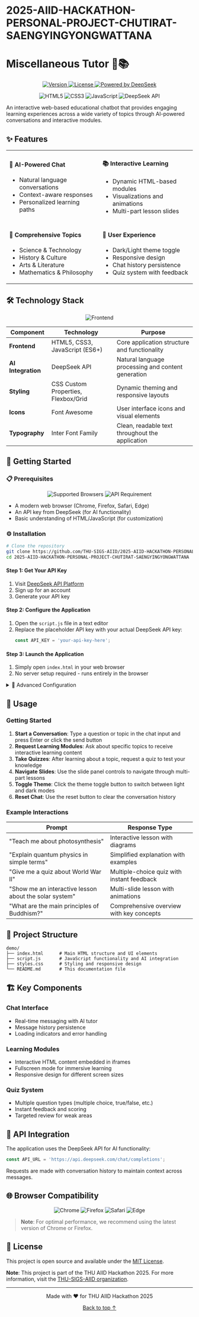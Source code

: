 # 2025-AIID-HACKATHON-PERSONAL-PROJECT-CHUTIRAT-SAENGYINGYONGWATTANA
# Miscellaneous Tutor 🤖📚
<a name="top"></a>

<p align="center">
  <a href="https://github.com/THU-SIGS-AIID/2025-AIID-HACKATHON-PERSONAL-PROJECT-CHUTIRAT-S">
    <img src="https://img.shields.io/badge/version-1.0.0-blue.svg" alt="Version">
  </a>
  <a href="https://github.com/THU-SIGS-AIID/2025-AIID-HACKATHON-PERSONAL-PROJECT-CHUTIRAT-S/blob/main/LICENSE">
    <img src="https://img.shields.io/badge/license-MIT-green.svg" alt="License">
  </a>
  <a href="https://platform.deepseek.com/">
    <img src="https://img.shields.io/badge/Powered%20by-DeepSeek-purple.svg" alt="Powered by DeepSeek">
  </a>
</p>

<p align="center">
  <img src="https://img.shields.io/badge/HTML5-E34F26?logo=html5&logoColor=white" alt="HTML5">
  <img src="https://img.shields.io/badge/CSS3-1572B6?logo=css3&logoColor=white" alt="CSS3">
  <img src="https://img.shields.io/badge/JavaScript-F7DF1E?logo=javascript&logoColor=black" alt="JavaScript">
  <img src="https://img.shields.io/badge/API-DeepSeek-800080?logo=data:image/svg%2bxml;base64,PHN2ZyB4bWxucz0iaHR0cDovL3d3dy53My5vcmcvMjAwMC9zdmciIHZpZXdCb3g9IjAgMCAyNCAyNCIgZmlsbD0id2hpdGUiIHdpZHRoPSIxOCIgaGVpZ2h0PSIxOCI+PHBhdGggZD0iTTEyIDJMNCA3djEwYzAgMS4xLjkgMiAyIDJoMTJjMS4xIDAgMi0uOSAyLTJWN2wtOC01em0wIDE4LjVjLS44MyAwLTEuNS0uNjctMS41LTEuNXMuNjctMS41IDEuNS0xLjUgMS41LjY3IDEuNSAxLjUtLjY3IDEuNS0xLjUgMS41em0zLTQuNUg5di0xLjVoNnYxLjV6Ii8+PC9zdmc+" alt="DeepSeek API">
</p>

An interactive web-based educational chatbot that provides engaging learning experiences across a wide variety of topics through AI-powered conversations and interactive modules.

## ✨ Features

<table>
  <tr>
    <td width="50%">
      <h4>🤖 AI-Powered Chat</h4>
      <ul>
        <li>Natural language conversations</li>
        <li>Context-aware responses</li>
        <li>Personalized learning paths</li>
      </ul>
    </td>
    <td width="50%">
      <h4>📚 Interactive Learning</h4>
      <ul>
        <li>Dynamic HTML-based modules</li>
        <li>Visualizations and animations</li>
        <li>Multi-part lesson slides</li>
      </ul>
    </td>
  </tr>
  <tr>
    <td width="50%">
      <h4>🎯 Comprehensive Topics</h4>
      <ul>
        <li>Science & Technology</li>
        <li>History & Culture</li>
        <li>Arts & Literature</li>
        <li>Mathematics & Philosophy</li>
      </ul>
    </td>
    <td width="50%">
      <h4>🎨 User Experience</h4>
      <ul>
        <li>Dark/Light theme toggle</li>
        <li>Responsive design</li>
        <li>Chat history persistence</li>
        <li>Quiz system with feedback</li>
      </ul>
    </td>
  </tr>
</table>


## 🛠️ Technology Stack

<p align="center">
  <img src="https://img.shields.io/badge/Frontend-HTML5%20%7C%20CSS3%20%7C%20JavaScript%20(ES6%2B)-blue" alt="Frontend">
</p>

| Component | Technology | Purpose |
|-----------|------------|---------|
| **Frontend** | HTML5, CSS3, JavaScript (ES6+) | Core application structure and functionality |
| **AI Integration** | DeepSeek API | Natural language processing and content generation |
| **Styling** | CSS Custom Properties, Flexbox/Grid | Dynamic theming and responsive layouts |
| **Icons** | Font Awesome | User interface icons and visual elements |
| **Typography** | Inter Font Family | Clean, readable text throughout the application |


## 🚀 Getting Started


### 📋 Prerequisites

<p align="center">
  <img src="https://img.shields.io/badge/Browser-Chrome%20%7C%20Firefox%20%7C%20Safari%20%7C%20Edge-blue" alt="Supported Browsers">
  <img src="https://img.shields.io/badge/API-DeepSeek%20Key-purple" alt="API Requirement">
</p>

- A modern web browser (Chrome, Firefox, Safari, Edge)
- An API key from DeepSeek (for AI functionality)
- Basic understanding of HTML/JavaScript (for customization)


### ⚙️ Installation

```bash
# Clone the repository
git clone https://github.com/THU-SIGS-AIID/2025-AIID-HACKATHON-PERSONAL-PROJECT-CHUTIRAT-SAENGYINGYONGWATTANA.git
cd 2025-AIID-HACKATHON-PERSONAL-PROJECT-CHUTIRAT-SAENGYINGYONGWATTANA
```

#### Step 1: Get Your API Key
1. Visit [DeepSeek API Platform](https://platform.deepseek.com/)
2. Sign up for an account
3. Generate your API key

#### Step 2: Configure the Application
1. Open the `script.js` file in a text editor
2. Replace the placeholder API key with your actual DeepSeek API key:
   ```javascript
   const API_KEY = 'your-api-key-here';
   ```

#### Step 3: Launch the Application
1. Simply open `index.html` in your web browser
2. No server setup required - runs entirely in the browser

<details>
<summary>🔧 Advanced Configuration</summary>

To configure the AI tutor behavior, modify the `SYSTEM_PROMPT` variable in `script.js`. This controls how the AI responds to user queries and generates learning content.

</details>


## 📖 Usage

### Getting Started
1. **Start a Conversation**: Type a question or topic in the chat input and press Enter or click the send button
2. **Request Learning Modules**: Ask about specific topics to receive interactive learning content
3. **Take Quizzes**: After learning about a topic, request a quiz to test your knowledge
4. **Navigate Slides**: Use the slide panel controls to navigate through multi-part lessons
5. **Toggle Theme**: Click the theme toggle button to switch between light and dark modes
6. **Reset Chat**: Use the reset button to clear the conversation history

### Example Interactions
<div align="center">

| Prompt | Response Type |
|--------|---------------|
| "Teach me about photosynthesis" | Interactive lesson with diagrams |
| "Explain quantum physics in simple terms" | Simplified explanation with examples |
| "Give me a quiz about World War II" | Multiple-choice quiz with instant feedback |
| "Show me an interactive lesson about the solar system" | Multi-slide lesson with animations |
| "What are the main principles of Buddhism?" | Comprehensive overview with key concepts |

</div>


## 📁 Project Structure

```
demo/
├── index.html      # Main HTML structure and UI elements
├── script.js       # JavaScript functionality and AI integration
├── styles.css      # Styling and responsive design
└── README.md       # This documentation file
```


## 🏗️ Key Components

### Chat Interface
- Real-time messaging with AI tutor
- Message history persistence
- Loading indicators and error handling

### Learning Modules
- Interactive HTML content embedded in iframes
- Fullscreen mode for immersive learning
- Responsive design for different screen sizes

### Quiz System
- Multiple question types (multiple choice, true/false, etc.)
- Instant feedback and scoring
- Targeted review for weak areas


## 🔌 API Integration

The application uses the DeepSeek API for AI functionality:

```javascript
const API_URL = 'https://api.deepseek.com/chat/completions';
```

Requests are made with conversation history to maintain context across messages.


## 🌐 Browser Compatibility

<p align="center">
  <img src="https://img.shields.io/badge/Chrome-60%2B-blue" alt="Chrome">
  <img src="https://img.shields.io/badge/Firefox-55%2B-orange" alt="Firefox">
  <img src="https://img.shields.io/badge/Safari-12%2B-blue" alt="Safari">
  <img src="https://img.shields.io/badge/Edge-79%2B-blue" alt="Edge">
</p>

> **Note**: For optimal performance, we recommend using the latest version of Chrome or Firefox.


## 📄 License

This project is open source and available under the [MIT License](LICENSE).

**Note**: This project is part of the THU AIID Hackathon 2025. For more information, visit the [THU-SIGS-AIID organization](https://github.com/THU-SIGS-AIID).

---

<div align="center">
  <p>Made with ❤️ for THU AIID Hackathon 2025</p>
  <p>
    <a href="#top">Back to top ↑</a>
  </p>
</div>


